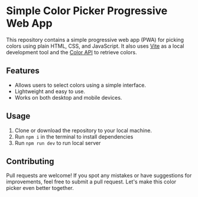 # Simple Color Picker Progressive Web App
This repository contains a simple progressive web app (PWA) for picking colors using plain HTML, CSS, and JavaScript. 
It also uses [Vite](https://vitejs.dev/) as a local development tool and the [Color API](https://www.thecolorapi.com/) to retrieve colors.

## Features
- Allows users to select colors using a simple interface.
- Lightweight and easy to use.
- Works on both desktop and mobile devices.

## Usage
1. Clone or download the repository to your local machine.
2. Run `npm i` in the terminal to install dependencies
3. Run `npm run dev` to run local server

## Contributing
Pull requests are welcome! If you spot any mistakes or have suggestions for improvements, feel free to submit a pull request. Let's make this color picker even better together.
